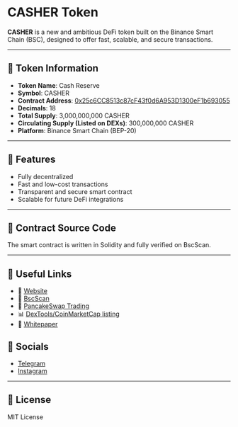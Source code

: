 # CASHER Token

**CASHER** is a new and ambitious DeFi token built on the Binance Smart Chain (BSC), designed to offer fast, scalable, and secure transactions.

---

## 🔹 Token Information

- **Token Name**: Cash Reserve
- **Symbol**: CASHER
- **Contract Address**: [0x25c6CC8513c87cF43f0d6A953D1300eF1b693055](https://bscscan.com/token/0x25c6CC8513c87cF43f0d6A953D1300eF1b693055)
- **Decimals**: 18
- **Total Supply**: 3,000,000,000 CASHER
- **Circulating Supply (Listed on DEXs)**: 300,000,000 CASHER
- **Platform**: Binance Smart Chain (BEP-20)

---

## 🔹 Features

- Fully decentralized
- Fast and low-cost transactions
- Transparent and secure smart contract
- Scalable for future DeFi integrations

---

## 🔹 Contract Source Code

The smart contract is written in Solidity and fully verified on BscScan.

---

## 🔹 Useful Links

- 🔗 [Website](https://cashreservecasher.com/)
- 📄 [BscScan](https://bscscan.com/token/0x25c6CC8513c87cF43f0d6A953D1300eF1b693055)
- 💱 [PancakeSwap Trading](https://pancakeswap.finance/swap?outputCurrency=0x25c6CC8513c87cF43f0d6A953D1300eF1b693055)
- 📊 [DexTools/CoinMarketCap listing](https://dex.coinmarketcap.com/token/bsc/0x25c6cc8513c87cf43f0d6a953d1300ef1b693055)
- 📃 [Whitepaper](https://cashreservecasher.com/CashReserve-whitepaper.pdf)

## 🔹 Socials
- [Telegram](https://t.me/cashreservecoin)
- [Instagram](https://www.instagram.com/cashreserve_casher?igsh=amtuNGYwdTk2OWhq)

---

## 🔹 License

MIT License
